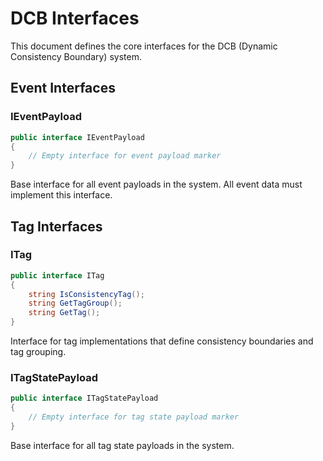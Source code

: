 # DCB Interfaces

This document defines the core interfaces for the DCB (Dynamic Consistency Boundary) system.

## Event Interfaces

### IEventPayload

```csharp
public interface IEventPayload
{
    // Empty interface for event payload marker
}
```

Base interface for all event payloads in the system. All event data must implement this interface.

## Tag Interfaces

### ITag

```csharp
public interface ITag
{
    string IsConsistencyTag();
    string GetTagGroup();
    string GetTag();
}
```

Interface for tag implementations that define consistency boundaries and tag grouping.

### ITagStatePayload

```csharp
public interface ITagStatePayload
{
    // Empty interface for tag state payload marker
}
```

Base interface for all tag state payloads in the system.
